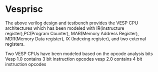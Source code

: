 # Vesprisc

The above verilog design and testbench provides the VESP CPU architectures which has been modeled with IR(instructure register),PC(Program Counter), MAR(Memory Address Register), MDR(Memory Data register), IX (Indexing register), and two external registers. 

Two VESP CPUs have been modeled based on the opcode analysis bits
Vesp 1.0 contains 3 bit instruction opcodes
vesp 2.0 contains 4 bit instruction opcodes


